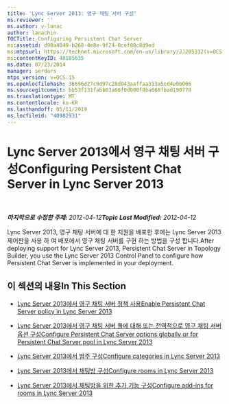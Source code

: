 ```yaml
---
title: 'Lync Server 2013: 영구 채팅 서버 구성'
ms.reviewer: ''
ms.author: v-lanac
author: lanachin
TOCTitle: Configuring Persistent Chat Server
ms:assetid: d90a4049-b268-4e8e-9f24-0cef08c8d9ed
ms:mtpsurl: https://technet.microsoft.com/en-us/library/JJ205332(v=OCS.15)
ms:contentKeyID: 48185635
ms.date: 07/23/2014
manager: serdars
mtps_version: v=OCS.15
ms.openlocfilehash: 36696d27c9d97c28d043aaffaa313a5cd4e0b066
ms.sourcegitcommit: bb53f131fabb03a66f0d000f8ba668fbad190778
ms.translationtype: MT
ms.contentlocale: ko-KR
ms.lasthandoff: 05/11/2019
ms.locfileid: "40982931"
---
```

<div data-xmlns="http://www.w3.org/1999/xhtml">

<div class="topic" data-xmlns="http://www.w3.org/1999/xhtml" data-msxsl="urn:schemas-microsoft-com:xslt" data-cs="http://msdn.microsoft.com/en-us/">

<div data-asp="http://msdn2.microsoft.com/asp">

# <a name="configuring-persistent-chat-server-in-lync-server-2013"></a><span data-ttu-id="6b5f5-102">Lync Server 2013에서 영구 채팅 서버 구성</span><span class="sxs-lookup"><span data-stu-id="6b5f5-102">Configuring Persistent Chat Server in Lync Server 2013</span></span>

</div>

<div id="mainSection">

<div id="mainBody">

<span> </span>

<span data-ttu-id="6b5f5-103">_**마지막으로 수정한 주제:** 2012-04-12_</span><span class="sxs-lookup"><span data-stu-id="6b5f5-103">_**Topic Last Modified:** 2012-04-12_</span></span>

<span data-ttu-id="6b5f5-104">Lync Server 2013, 영구 채팅 서버에 대 한 지원을 배포한 후에는 Lync Server 2013 제어판을 사용 하 여 배포에서 영구 채팅 서버를 구현 하는 방법을 구성 합니다.</span><span class="sxs-lookup"><span data-stu-id="6b5f5-104">After deploying support for Lync Server 2013, Persistent Chat Server in Topology Builder, you use the Lync Server 2013 Control Panel to configure how Persistent Chat Server is implemented in your deployment.</span></span>

<div>

## <a name="in-this-section"></a><span data-ttu-id="6b5f5-105">이 섹션의 내용</span><span class="sxs-lookup"><span data-stu-id="6b5f5-105">In This Section</span></span>

  - [<span data-ttu-id="6b5f5-106">Lync Server 2013에서 영구 채팅 서버 정책 사용</span><span class="sxs-lookup"><span data-stu-id="6b5f5-106">Enable Persistent Chat Server policy in Lync Server 2013</span></span>](lync-server-2013-enable-persistent-chat-server-policy.md)

  - [<span data-ttu-id="6b5f5-107">Lync Server 2013에서 영구 채팅 서버 풀에 대해 또는 전역적으로 영구 채팅 서버 옵션 구성</span><span class="sxs-lookup"><span data-stu-id="6b5f5-107">Configure Persistent Chat Server options globally or for Persistent Chat Server pool in Lync Server 2013</span></span>](lync-server-2013-configure-persistent-chat-server-options-globally-or-for-persistent-chat-server-pool.md)

  - [<span data-ttu-id="6b5f5-108">Lync Server 2013에서 범주 구성</span><span class="sxs-lookup"><span data-stu-id="6b5f5-108">Configure categories in Lync Server 2013</span></span>](lync-server-2013-configure-categories.md)

  - [<span data-ttu-id="6b5f5-109">Lync Server 2013에서 채팅방 구성</span><span class="sxs-lookup"><span data-stu-id="6b5f5-109">Configure rooms in Lync Server 2013</span></span>](lync-server-2013-configure-rooms.md)

  - [<span data-ttu-id="6b5f5-110">Lync Server 2013에서 채팅방을 위한 추가 기능 구성</span><span class="sxs-lookup"><span data-stu-id="6b5f5-110">Configure add-ins for rooms in Lync Server 2013</span></span>](lync-server-2013-configure-add-ins-for-rooms.md)

</div>

</div>

<span> </span>

</div>

</div>

</div>

